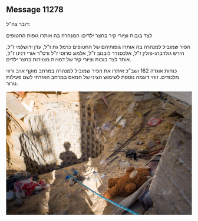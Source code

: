 ## Message 11278

דובר צה"ל:

לצד בובות וציורי קיר בחצר ילדים: המנהרה בה אותרו גופות החטופים

הפיר שמוביל למנהרה בה אותרו גופותיהם של החטופים כרמל גת ז"ל, עדן ירושלמי ז"ל, הירש גולדברג-פולין ז"ל, אלכסנדר לובנוב ז"ל, אלמוג סרוסי ז"ל ורס"ר אורי דנינו ז"ל, אותר לצד בובות וציורי קיר של דמויות מצוירות בחצר ילדים. 

כוחות אוגדה 162 ושב"כ איתרו את הפיר שמוביל למנהרה במרחב מוקף אויב ורווי מלכודים. זוהי דוגמה נוספת לשימוש הציני של חמאס במרחב האזרחי לשם פעילות טרור.

![Photo](11278/11278_photo.jpg)
